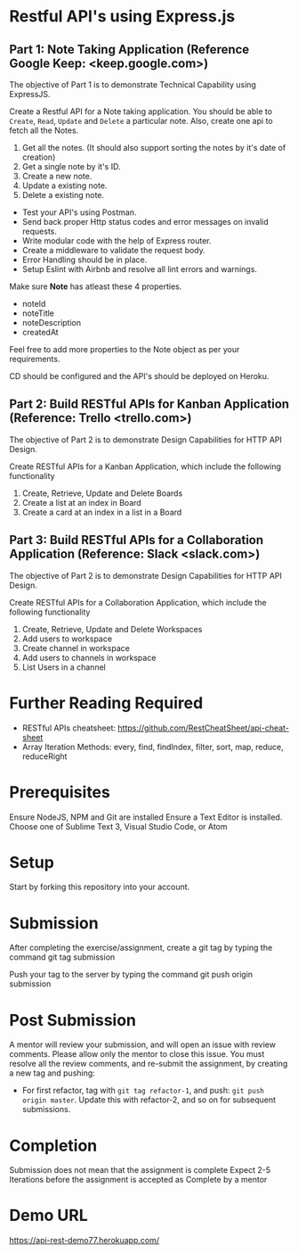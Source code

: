 # Restful API's using Express.js

## Part 1: Note Taking Application (Reference Google Keep: <keep.google.com>)

The objective of Part 1 is to demonstrate Technical Capability using ExpressJS.

Create a Restful API for a Note taking application. You should be able to `Create`, `Read`, `Update` and `Delete` a particular note. Also, create one api to fetch all the Notes. 

1. Get all the notes. (It should also support sorting the notes by it's date of creation)
2. Get a single note by it's ID.
3. Create a new note.
4. Update a existing note.
5. Delete a existing note.

- Test your API's using Postman.
- Send back proper Http status codes and error messages on invalid requests.
- Write modular code with the help of Express router.
- Create a middleware to validate the request body.
- Error Handling should be in place.
- Setup Eslint with Airbnb and resolve all lint errors and warnings.

Make sure **Note** has atleast these 4 properties. 
 - noteId
 - noteTitle
 - noteDescription
 - createdAt

Feel free to add more properties to the Note object as per your requirements.

CD should be configured and the API's should be deployed on Heroku.

## Part 2: Build RESTful APIs for Kanban Application (Reference: Trello <trello.com>)

The objective of Part 2 is to demonstrate Design Capabilities for HTTP API Design.

Create RESTful APIs for a Kanban Application, which include the following functionality
1. Create, Retrieve, Update and Delete Boards
2. Create a list at an index in Board
3. Create a card at an index in a list in a Board

## Part 3: Build RESTful APIs for a Collaboration Application (Reference: Slack <slack.com>)

The objective of Part 2 is to demonstrate Design Capabilities for HTTP API Design.

Create RESTful APIs for a Collaboration Application, which include the following functionality
1. Create, Retrieve, Update and Delete Workspaces
2. Add users to workspace
3. Create channel in workspace
4. Add users to channels in workspace
5. List Users in a channel


# Further Reading Required
- RESTful APIs cheatsheet: https://github.com/RestCheatSheet/api-cheat-sheet
- Array Iteration Methods: every, find, findIndex, filter, sort, map, reduce, reduceRight


# Prerequisites

Ensure NodeJS, NPM and Git are installed
Ensure a Text Editor is installed. Choose one of Sublime Text 3, Visual Studio Code, or Atom



# Setup


Start by forking this repository into your account.



# Submission


After completing the exercise/assignment, create a git tag by typing the command git tag submission

Push your tag to the server by typing the command git push origin submission




# Post Submission


A mentor will review your submission, and will open an issue with review comments. Please allow only the mentor to close this issue.
You must resolve all the review comments, and re-submit the assignment, by creating a new tag and pushing:

- For first refactor, tag with `git tag refactor-1`, and push: `git push origin master`. Update this with refactor-2, and so on for subsequent submissions.



# Completion


Submission does not mean that the assignment is complete
Expect 2-5 Iterations before the assignment is accepted as Complete by a mentor


# Demo URL

https://api-rest-demo77.herokuapp.com/